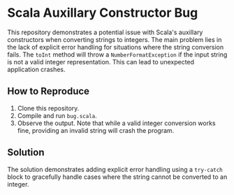 # Scala Auxillary Constructor Bug

This repository demonstrates a potential issue with Scala's auxillary constructors when converting strings to integers. The main problem lies in the lack of explicit error handling for situations where the string conversion fails.  The `toInt` method will throw a `NumberFormatException` if the input string is not a valid integer representation. This can lead to unexpected application crashes.

## How to Reproduce

1. Clone this repository.
2. Compile and run `bug.scala`. 
3. Observe the output. Note that while a valid integer conversion works fine, providing an invalid string will crash the program.

## Solution

The solution demonstrates adding explicit error handling using a `try-catch` block to gracefully handle cases where the string cannot be converted to an integer.